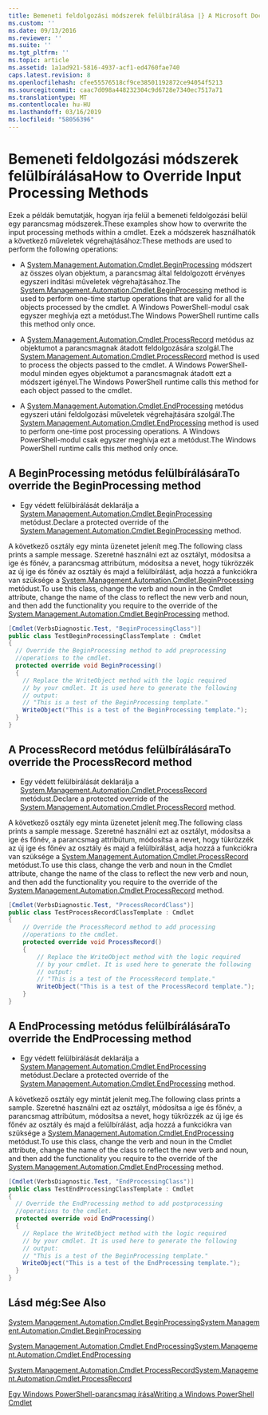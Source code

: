```yaml
---
title: Bemeneti feldolgozási módszerek felülbírálása |} A Microsoft Docs
ms.custom: ''
ms.date: 09/13/2016
ms.reviewer: ''
ms.suite: ''
ms.tgt_pltfrm: ''
ms.topic: article
ms.assetid: 1a1ad921-5816-4937-acf1-ed4760fae740
caps.latest.revision: 8
ms.openlocfilehash: cfee55576518cf9ce38501192872ce94054f5213
ms.sourcegitcommit: caac7d098a448232304c9d6728e7340ec7517a71
ms.translationtype: MT
ms.contentlocale: hu-HU
ms.lasthandoff: 03/16/2019
ms.locfileid: "58056396"
---
```

# <a name="how-to-override-input-processing-methods"></a><span data-ttu-id="3d5b7-102">Bemeneti feldolgozási módszerek felülbírálása</span><span class="sxs-lookup"><span data-stu-id="3d5b7-102">How to Override Input Processing Methods</span></span>

<span data-ttu-id="3d5b7-103">Ezek a példák bemutatják, hogyan írja felül a bemeneti feldolgozási belül egy parancsmag módszerek.</span><span class="sxs-lookup"><span data-stu-id="3d5b7-103">These examples show how to overwrite the input processing methods within a cmdlet.</span></span> <span data-ttu-id="3d5b7-104">Ezek a módszerek használhatók a következő műveletek végrehajtásához:</span><span class="sxs-lookup"><span data-stu-id="3d5b7-104">These methods are used to perform the following operations:</span></span>

- <span data-ttu-id="3d5b7-105">A [System.Management.Automation.Cmdlet.BeginProcessing](/dotnet/api/System.Management.Automation.Cmdlet.BeginProcessing) módszert az összes olyan objektum, a parancsmag által feldolgozott érvényes egyszeri indítási műveletek végrehajtásához.</span><span class="sxs-lookup"><span data-stu-id="3d5b7-105">The [System.Management.Automation.Cmdlet.BeginProcessing](/dotnet/api/System.Management.Automation.Cmdlet.BeginProcessing) method is used to perform one-time startup operations that are valid for all the objects processed by the cmdlet.</span></span> <span data-ttu-id="3d5b7-106">A Windows PowerShell-modul csak egyszer meghívja ezt a metódust.</span><span class="sxs-lookup"><span data-stu-id="3d5b7-106">The Windows PowerShell runtime calls this method only once.</span></span>

- <span data-ttu-id="3d5b7-107">A [System.Management.Automation.Cmdlet.ProcessRecord](/dotnet/api/System.Management.Automation.Cmdlet.ProcessRecord) metódus az objektumot a parancsmagnak átadott feldolgozására szolgál.</span><span class="sxs-lookup"><span data-stu-id="3d5b7-107">The [System.Management.Automation.Cmdlet.ProcessRecord](/dotnet/api/System.Management.Automation.Cmdlet.ProcessRecord) method is used to process the objects passed to the cmdlet.</span></span> <span data-ttu-id="3d5b7-108">A Windows PowerShell-modul minden egyes objektumot a parancsmagnak átadott ezt a módszert igényel.</span><span class="sxs-lookup"><span data-stu-id="3d5b7-108">The Windows PowerShell runtime calls this method for each object passed to the cmdlet.</span></span>

- <span data-ttu-id="3d5b7-109">A [System.Management.Automation.Cmdlet.EndProcessing](/dotnet/api/System.Management.Automation.Cmdlet.EndProcessing) metódus egyszeri utáni feldolgozási műveletek végrehajtására szolgál.</span><span class="sxs-lookup"><span data-stu-id="3d5b7-109">The [System.Management.Automation.Cmdlet.EndProcessing](/dotnet/api/System.Management.Automation.Cmdlet.EndProcessing) method is used to perform one-time post processing operations.</span></span> <span data-ttu-id="3d5b7-110">A Windows PowerShell-modul csak egyszer meghívja ezt a metódust.</span><span class="sxs-lookup"><span data-stu-id="3d5b7-110">The Windows PowerShell runtime calls this method only once.</span></span>

## <a name="to-override-the-beginprocessing-method"></a><span data-ttu-id="3d5b7-111">A BeginProcessing metódus felülbírálására</span><span class="sxs-lookup"><span data-stu-id="3d5b7-111">To override the BeginProcessing method</span></span>

- <span data-ttu-id="3d5b7-112">Egy védett felülbírálását deklarálja a [System.Management.Automation.Cmdlet.BeginProcessing](/dotnet/api/System.Management.Automation.Cmdlet.BeginProcessing) metódust.</span><span class="sxs-lookup"><span data-stu-id="3d5b7-112">Declare a protected override of the [System.Management.Automation.Cmdlet.BeginProcessing](/dotnet/api/System.Management.Automation.Cmdlet.BeginProcessing) method.</span></span>

<span data-ttu-id="3d5b7-113">A következő osztály egy minta üzenetet jelenít meg.</span><span class="sxs-lookup"><span data-stu-id="3d5b7-113">The following class prints a sample message.</span></span> <span data-ttu-id="3d5b7-114">Szeretné használni ezt az osztályt, módosítsa a ige és főnév, a parancsmag attribútum, módosítsa a nevet, hogy tükrözzék az új ige és főnév az osztály és majd a felülbírálást, adja hozzá a funkciókra van szüksége a [System.Management.Automation.Cmdlet.BeginProcessing ](/dotnet/api/System.Management.Automation.Cmdlet.BeginProcessing) metódust.</span><span class="sxs-lookup"><span data-stu-id="3d5b7-114">To use this class, change the verb and noun in the Cmdlet attribute, change the name of the class to reflect the new verb and noun, and then add the functionality you require to the override of the [System.Management.Automation.Cmdlet.BeginProcessing](/dotnet/api/System.Management.Automation.Cmdlet.BeginProcessing) method.</span></span>

```csharp
[Cmdlet(VerbsDiagnostic.Test, "BeginProcessingClass")]
public class TestBeginProcessingClassTemplate : Cmdlet
{
  // Override the BeginProcessing method to add preprocessing
  //operations to the cmdlet.
  protected override void BeginProcessing()
  {
    // Replace the WriteObject method with the logic required
    // by your cmdlet. It is used here to generate the following
    // output:
    // "This is a test of the BeginProcessing template."
    WriteObject("This is a test of the BeginProcessing template.");
  }
}
```

## <a name="to-override-the-processrecord-method"></a><span data-ttu-id="3d5b7-115">A ProcessRecord metódus felülbírálására</span><span class="sxs-lookup"><span data-stu-id="3d5b7-115">To override the ProcessRecord method</span></span>

- <span data-ttu-id="3d5b7-116">Egy védett felülbírálását deklarálja a [System.Management.Automation.Cmdlet.ProcessRecord](/dotnet/api/System.Management.Automation.Cmdlet.ProcessRecord) metódust.</span><span class="sxs-lookup"><span data-stu-id="3d5b7-116">Declare a protected override of the [System.Management.Automation.Cmdlet.ProcessRecord](/dotnet/api/System.Management.Automation.Cmdlet.ProcessRecord) method.</span></span>

<span data-ttu-id="3d5b7-117">A következő osztály egy minta üzenetet jelenít meg.</span><span class="sxs-lookup"><span data-stu-id="3d5b7-117">The following class prints a sample message.</span></span> <span data-ttu-id="3d5b7-118">Szeretné használni ezt az osztályt, módosítsa a ige és főnév, a parancsmag attribútum, módosítsa a nevet, hogy tükrözzék az új ige és főnév az osztály és majd a felülbírálást, adja hozzá a funkciókra van szüksége a [System.Management.Automation.Cmdlet.ProcessRecord ](/dotnet/api/System.Management.Automation.Cmdlet.ProcessRecord) metódust.</span><span class="sxs-lookup"><span data-stu-id="3d5b7-118">To use this class, change the verb and noun in the Cmdlet attribute, change the name of the class to reflect the new verb and noun, and then add the functionality you require to the override of the [System.Management.Automation.Cmdlet.ProcessRecord](/dotnet/api/System.Management.Automation.Cmdlet.ProcessRecord) method.</span></span>

```csharp
[Cmdlet(VerbsDiagnostic.Test, "ProcessRecordClass")]
public class TestProcessRecordClassTemplate : Cmdlet
{
    // Override the ProcessRecord method to add processing
    //operations to the cmdlet.
    protected override void ProcessRecord()
    {
        // Replace the WriteObject method with the logic required
        // by your cmdlet. It is used here to generate the following
        // output:
        // "This is a test of the ProcessRecord template."
        WriteObject("This is a test of the ProcessRecord template.");
    }
}

```

## <a name="to-override-the-endprocessing-method"></a><span data-ttu-id="3d5b7-119">A EndProcessing metódus felülbírálására</span><span class="sxs-lookup"><span data-stu-id="3d5b7-119">To override the EndProcessing method</span></span>

- <span data-ttu-id="3d5b7-120">Egy védett felülbírálását deklarálja a [System.Management.Automation.Cmdlet.EndProcessing](/dotnet/api/System.Management.Automation.Cmdlet.EndProcessing) metódust.</span><span class="sxs-lookup"><span data-stu-id="3d5b7-120">Declare a protected override of the [System.Management.Automation.Cmdlet.EndProcessing](/dotnet/api/System.Management.Automation.Cmdlet.EndProcessing) method.</span></span>

<span data-ttu-id="3d5b7-121">A következő osztály egy mintát jelenít meg.</span><span class="sxs-lookup"><span data-stu-id="3d5b7-121">The following class prints a sample.</span></span> <span data-ttu-id="3d5b7-122">Szeretné használni ezt az osztályt, módosítsa a ige és főnév, a parancsmag attribútum, módosítsa a nevet, hogy tükrözzék az új ige és főnév az osztály és majd a felülbírálást, adja hozzá a funkciókra van szüksége a [System.Management.Automation.Cmdlet.EndProcessing ](/dotnet/api/System.Management.Automation.Cmdlet.EndProcessing) metódust.</span><span class="sxs-lookup"><span data-stu-id="3d5b7-122">To use this class, change the verb and noun in the Cmdlet attribute, change the name of the class to reflect the new verb and noun, and then add the functionality you require to the override of the [System.Management.Automation.Cmdlet.EndProcessing](/dotnet/api/System.Management.Automation.Cmdlet.EndProcessing) method.</span></span>

```csharp
[Cmdlet(VerbsDiagnostic.Test, "EndProcessingClass")]
public class TestEndProcessingClassTemplate : Cmdlet
{
  // Override the EndProcessing method to add postprocessing
  //operations to the cmdlet.
  protected override void EndProcessing()
  {
    // Replace the WriteObject method with the logic required
    // by your cmdlet. It is used here to generate the following
    // output:
    // "This is a test of the BeginProcessing template."
    WriteObject("This is a test of the EndProcessing template.");
  }
}
```

## <a name="see-also"></a><span data-ttu-id="3d5b7-123">Lásd még:</span><span class="sxs-lookup"><span data-stu-id="3d5b7-123">See Also</span></span>

[<span data-ttu-id="3d5b7-124">System.Management.Automation.Cmdlet.BeginProcessing</span><span class="sxs-lookup"><span data-stu-id="3d5b7-124">System.Management.Automation.Cmdlet.BeginProcessing</span></span>](/dotnet/api/System.Management.Automation.Cmdlet.BeginProcessing)

[<span data-ttu-id="3d5b7-125">System.Management.Automation.Cmdlet.EndProcessing</span><span class="sxs-lookup"><span data-stu-id="3d5b7-125">System.Management.Automation.Cmdlet.EndProcessing</span></span>](/dotnet/api/System.Management.Automation.Cmdlet.EndProcessing)

[<span data-ttu-id="3d5b7-126">System.Management.Automation.Cmdlet.ProcessRecord</span><span class="sxs-lookup"><span data-stu-id="3d5b7-126">System.Management.Automation.Cmdlet.ProcessRecord</span></span>](/dotnet/api/System.Management.Automation.Cmdlet.ProcessRecord)

[<span data-ttu-id="3d5b7-127">Egy Windows PowerShell-parancsmag írása</span><span class="sxs-lookup"><span data-stu-id="3d5b7-127">Writing a Windows PowerShell Cmdlet</span></span>](./writing-a-windows-powershell-cmdlet.md)
